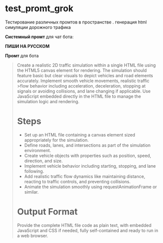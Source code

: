 # test_promt_grok
Тестирование различных промтов в пространстве . генерация html симуляции дорожного трафика

**Системный промт** для чат бота:

**ПИШИ НА РУССКОМ**

**Промт** для бота

>Create a realistic 2D traffic simulation within a single HTML file using the HTML5 canvas element for rendering. The simulation should feature basic but clear visuals to depict vehicles and road elements accurately. Implement smooth vehicle movements, realistic traffic >flow behavior including acceleration, deceleration, stopping at signals or avoiding collisions, and lane changing if applicable. Use JavaScript embedded directly in the HTML file to manage the simulation logic and rendering.
>
># Steps
>- Set up an HTML file containing a canvas element sized appropriately for the simulation.
>- Define roads, lanes, and intersections as part of the simulation environment.
>- Create vehicle objects with properties such as position, speed, direction, and size.
>- Implement vehicle behavior including starting, stopping, and lane following.
>- Add realistic traffic flow dynamics like maintaining distance, reacting to traffic controls, and preventing collisions.
>- Animate the simulation smoothly using requestAnimationFrame or similar.
>
># Output Format
>Provide the complete HTML file code as plain text, with embedded JavaScript and CSS if needed, fully self-contained and ready to run in a web browser.
